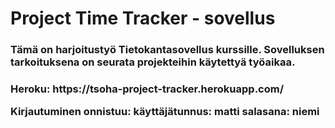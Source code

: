 <h1> Project Time Tracker - sovellus 

<h3> Tämä on harjoitustyö Tietokantasovellus kurssille. Sovelluksen tarkoituksena on seurata projekteihin käytettyä työaikaa. 

<h3> Heroku: https://tsoha-project-tracker.herokuapp.com/
  
Kirjautuminen onnistuu:
käyttäjätunnus: matti
salasana: niemi
